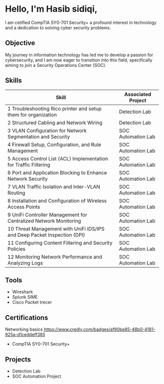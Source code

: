 # Hello, I'm Hasib sidiqi,


I am cetified CompTIA SY0-701 Security+ a profound interest in technology and a dedication to solving cyber security problems.

## Objective

My journey in information technology has led me to develop a passion for cybersecurity, and I am now eager to transition into this field, specifically aiming to join a Security Operations Center (SOC).

## Skills

| Skill                                       | Associated Project         |
|---------------------------------------------|----------------------------|
|  1 Troubleshooting Rico printer and setup them for organization                | <a hrref="[https://www.credly.com">Detection Lab</a>|
|  2 Structured Cabling and Network Wiring                                       | <a hrref="https://google.com">Detection Lab</a>|
|  3 VLAN Configuration for Network Segmentation and Security                    | SOC Automation Lab|
|  4 Firewall Setup, Configuration, and Rule Management                          | SOC Automation Lab|
|  5 Access Control List (ACL) Implementation for Traffic Filtering              | SOC Automation Lab|
|  6 Port and Application Blocking to Enhance Network Security                   | SOC Automation Lab|
|  7 VLAN Traffic Isolation and Inter-VLAN Routing                               | SOC Automation Lab|
|  8 Installation and Configuration of Wireless Access Points                    | SOC Automation Lab|
|  9 UniFi Controller Management for Centralized Network Monitoring              | SOC Automation Lab|
|  10 Threat Management with UniFi IDS/IPS and Deep Packet Inspection (DPI)      | SOC Automation Lab|
|  11 Configuring Content Filtering and Security Policies                        | SOC Automation Lab|
|  12 Monitoring Network Performance and Analyzing Logs                          | SOC Automation Lab|


## Tools
- Wireshark
- Splunk SIME
- Cisco Packet trecer

## Certifications
Networking basics      https://www.credly.com/badges/af90be85-48b0-4181-925a-d1ceddeff385
- CompTIA SY0-701 Security+

## Projects
- Detection Lab
- SOC Automation Project

